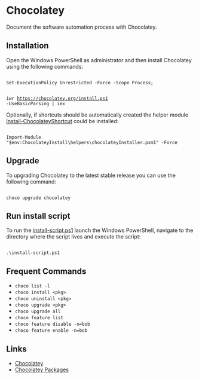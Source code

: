 # Chocolatey
<p>Document the software automation process with Chocolatey.</p>

<h2>Installation</h2>
<p>Open the Windows PowerShell as administrator and then install Chocolatey using the following commands:</p>

<code>
Set-ExecutionPolicy Unrestricted -Force -Scope Process;
  
iwr https://chocolatey.org/install.ps1 -UseBasicParsing | iex 
</code>

Optionally, if shortcuts should be automatically created the helper module <a href="https://chocolatey.org/docs/helpers-install-chocolatey-shortcut">Install-ChocolateyShortcut</a> could be installed:

<code>
Import-Module "$env:ChocolateyInstall\helpers\chocolateyInstaller.psm1" -Force  
</code>

<h2>Upgrade</h2>
<p>To upgrading Chocolatey to the latest stable release you can use the following command:</p>

<code>
choco upgrade chocolatey
</code>

<h2>Run install script</h2>
<p>To run the <a href="/install-script.ps1">install-script.ps1</a> launch the Windows PowerShell, navigate to the directory where the script lives and execute the script:</p>

<code>
.\install-script.ps1 
</code>

<h2>Frequent Commands</h2>

<ul>
<li><code>choco list -l</code></li>
<li><code>choco install &lt;pkg&gt;</code></li>
<li><code>choco uninstall &lt;pkg&gt;</code></li>
<li><code>choco upgrade &lt;pkg&gt;</code></li>
<li><code>choco upgrade all</code></li>
<li><code>choco feature list</code></li>
<li><code>choco feature disable -n=bob</code></li>
<li><code>choco feature enable -n=bob</code></li>
</ul>

<h2>Links</h2>
<ul>
<li><a href="https://chocolatey.org/" rel="nofollow">Chocolatey</a></li>
<li><a href="https://chocolatey.org/packages">Chocolatey Packages</a></li>
</ul>



